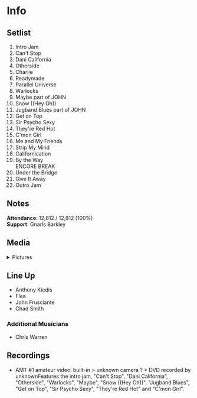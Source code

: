 # Info

## Setlist

1. Intro Jam
2. Can't Stop
3. Dani California
4. Otherside
5. Charlie
6. Readymade
7. Parallel Universe
8. Warlocks
9. Maybe part of JOHN
10. Snow ((Hey Oh))
11. Jugband Blues part of JOHN
12. Get on Top
13. Sir Psycho Sexy
14. They're Red Hot
15. C'mon Girl
16. Me and My Friends
17. Strip My Mind
18. Californication
19. By the Way
<br> ENCORE BREAK
20. Under the Bridge
21. Give It Away
22. Outro Jam

## Notes

**Attendance**: 12,812 / 12,812 (100%)
<br>
**Support**: Gnarls Barkley

## Media 

<details>
  <summary>Pictures</summary>
  <!--<img alt="Setlist" title="Setlist" src="_.jpg" height="200" />
  <img alt="Clipping" title="Clipping" src="_.jpg" height="200" />
  <img alt="Flyer" title="Flyer" src="_.jpg" height="200" />-->
</details>

## Line Up

* Anthony Kiedis
* Flea
* John Frusciante
* Chad Smith

### Additional Musicians

* Chris Warren

## Recordings

* AMT #1 amateur video: built-in > unknown camera ? > DVD recorded by unknownFeatures the intro jam, "Can't Stop", "Dani California", "Otherside", "Warlocks", "Maybe", "Snow ((Hey Oh))", "Jugband Blues", "Get on Top", "Sir Psycho Sexy", "They're Red Hot" and "C'mon Girl".
